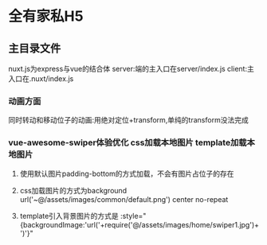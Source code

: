# 全有家私H5
## 主目录文件
nuxt.js为express与vue的结合体
server:端的主入口在server/index.js
client:主入口在.nuxt/index.js

### 动画方面
同时转动和移动位子的动画:用绝对定位+transform,单纯的transform没法完成
### vue-awesome-swiper体验优化 css加载本地图片 template加载本地图片
1. 使用默认图片padding-bottom的方式加载，不会有图片占位子的存在

2. css加载图片的方式为background url('~@/assets/images/common/default.png') center no-repeat

3. template引入背景图片的方式是 :style="{backgroundImage:'url('+require('@/assets/images/home/swiper1.jpg')+')'}"

